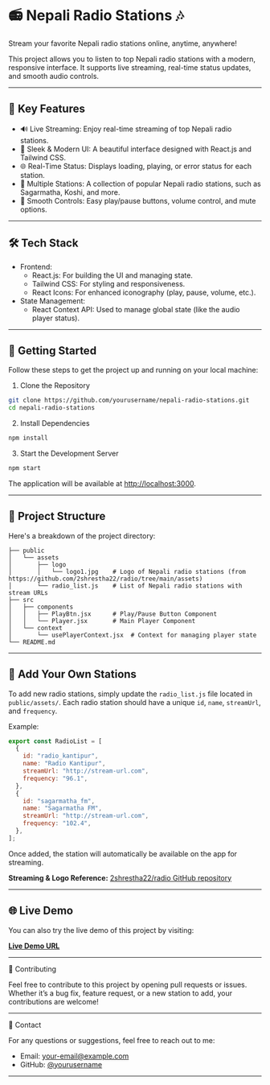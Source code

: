 # 📻 Nepali Radio Stations 🎶

Stream your favorite Nepali radio stations online, anytime, anywhere!

This project allows you to listen to top Nepali radio stations with a modern, responsive interface. It supports live streaming, real-time status updates, and smooth audio controls.

---

## 🌟 Key Features

- 🔊 Live Streaming: Enjoy real-time streaming of top Nepali radio stations.
- 🎵 Sleek & Modern UI: A beautiful interface designed with React.js and Tailwind CSS.
- 🌐 Real-Time Status: Displays loading, playing, or error status for each station.
- 📡 Multiple Stations: A collection of popular Nepali radio stations, such as Sagarmatha, Koshi, and more.
- 🔁 Smooth Controls: Easy play/pause buttons, volume control, and mute options.

---

## 🛠️ Tech Stack

- Frontend:
  - React.js: For building the UI and managing state.
  - Tailwind CSS: For styling and responsiveness.
  - React Icons: For enhanced iconography (play, pause, volume, etc.).
- State Management:
  - React Context API: Used to manage global state (like the audio player status).

---

## 🚀 Getting Started

Follow these steps to get the project up and running on your local machine:

1. Clone the Repository

```bash
git clone https://github.com/yourusername/nepali-radio-stations.git
cd nepali-radio-stations
```

2. Install Dependencies

```bash
npm install
```

3. Start the Development Server

```bash
npm start
```

The application will be available at [http://localhost:3000](http://localhost:3000).

---

## 📁 Project Structure

Here's a breakdown of the project directory:

```
├── public
│   └── assets
│       ├── logo
│       │   └── logo1.jpg    # Logo of Nepali radio stations (from https://github.com/2shrestha22/radio/tree/main/assets)
│       └── radio_list.js    # List of Nepali radio stations with stream URLs
├── src
│   ├── components
│   │   ├── PlayBtn.jsx      # Play/Pause Button Component
│   │   └── Player.jsx       # Main Player Component
│   └── context
│       └── usePlayerContext.jsx  # Context for managing player state
└── README.md
```

---

## 📡 Add Your Own Stations

To add new radio stations, simply update the `radio_list.js` file located in `public/assets/`. Each radio station should have a unique `id`, `name`, `streamUrl`, and `frequency`.

Example:

```javascript
export const RadioList = [
  {
    id: "radio_kantipur",
    name: "Radio Kantipur",
    streamUrl: "http://stream-url.com",
    frequency: "96.1",
  },
  {
    id: "sagarmatha_fm",
    name: "Sagarmatha FM",
    streamUrl: "http://stream-url.com",
    frequency: "102.4",
  },
];
```

Once added, the station will automatically be available on the app for streaming.

**Streaming & Logo Reference:** [2shrestha22/radio GitHub repository](https://github.com/2shrestha22/radio/tree/main/assets)

---

## 🌐 Live Demo

You can also try the live demo of this project by visiting:

[**Live Demo URL**](https://your-live-demo-url.com)

---

🤝 Contributing

Feel free to contribute to this project by opening pull requests or issues. Whether it’s a bug fix, feature request, or a new station to add, your contributions are welcome!

---

💬 Contact

For any questions or suggestions, feel free to reach out to me:

- Email: [your-email@example.com](mailto:your-email@example.com)
- GitHub: [@yourusername](https://github.com/yourusername)

---
